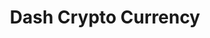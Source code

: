 ---
codehost: https://github.com/https://github.com/dashpay
facebook: https://facebook.com/dashpay
googleplus: https://plus.google.com/u/0/communities/101869723775111070721/stream/03b94d84-f61a-49f2-bb7d-9ac82e1ed7f2
linkedin: https://linkedin.com/groups?gid=8179817&goback=.gmp_8179817&home=&trk=groups_most_recent-h-logo
logohandle: dash
sort: dash
title: Dash Crypto Currency
twitter: https://x.com/dashpay
website: https://www.dash.org/
wikipedia: https://en.wikipedia.org/wiki/Dash_(cryptocurrency)
youtube: https://youtube.com/channel/UCAzD2v9Yx4a4iS2_-unODkA
---